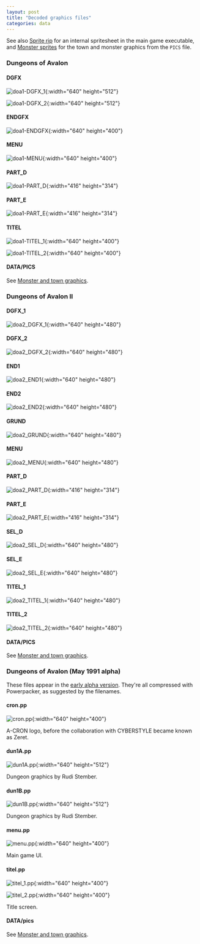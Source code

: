 ```yaml
---
layout: post
title: "Decoded graphics files"
categories: data
---
```


See also [Sprite rip](../data/sprite-rip.html) for an internal spritesheet in the
main game executable, and
[Monster sprites](../data/monster-sprites.html) for the town and monster graphics
from the `PICS` file.

### Dungeons of Avalon

#### DGFX

![doa1-DGFX_1](../images/doa1-DGFX_1.png "DGFX_1"){:width="640" height="512"}

![doa1-DGFX_2](../images/doa1-DGFX_2.png "DGFX_2"){:width="640" height="512"}

#### ENDGFX

![doa1-ENDGFX](../images/doa1-ENDGFX.png "ENDGFX"){:width="640" height="400"}

#### MENU

![doa1-MENU](../images/doa1-MENU.png "MENU"){:width="640" height="400"}

#### PART_D

![doa1-PART_D](../images/doa1-PART_D.png "PART_D"){:width="416" height="314"}

#### PART_E

![doa1-PART_E](../images/doa1-PART_E.png "PART_E"){:width="416" height="314"}

#### TITEL

![doa1-TITEL_1](../images/doa1-TITEL_1.png "TITEL_1"){:width="640" height="400"}

![doa1-TITEL_2](../images/doa1-TITEL_2.png "TITEL_2"){:width="640" height="400"}

#### DATA/PICS

See [Monster and town graphics](../data/monster-sprites.html).

### Dungeons of Avalon II

#### DGFX_1

![doa2_DGFX_1](../images/doa2_DGFX_1.png "DGFX_1"){:width="640" height="480"}

#### DGFX_2

![doa2_DGFX_2](../images/doa2_DGFX_2.png "DGFX_2"){:width="640" height="480"}

#### END1

![doa2_END1](../images/doa2_END1.png "END1"){:width="640" height="480"}

#### END2

![doa2_END2](../images/doa2_END2.png "END2"){:width="640" height="480"}

#### GRUND

![doa2_GRUND](../images/doa2_GRUND.png "GRUND"){:width="640" height="480"}

#### MENU

![doa2_MENU](../images/doa2_MENU.png "MENU"){:width="640" height="480"}

#### PART_D

![doa2_PART_D](../images/doa2_PART_D.png "PART_D"){:width="416" height="314"}

#### PART_E

![doa2_PART_E](../images/doa2_PART_E.png "PART_E"){:width="416" height="314"}

#### SEL_D

![doa2_SEL_D](../images/doa2_SEL_D.png "SEL_D"){:width="640" height="480"}

#### SEL_E

![doa2_SEL_E](../images/doa2_SEL_E.png "SEL_E"){:width="640" height="480"}

#### TITEL_1

![doa2_TITEL_1](../images/doa2_TITEL_1.png "TITEL_1"){:width="640" height="480"}

#### TITEL_2

![doa2_TITEL_2](../images/doa2_TITEL_2.png "TITEL_2"){:width="640" height="480"}

#### DATA/PICS

See [Monster and town graphics](../data/monster-sprites.html).

### Dungeons of Avalon (May 1991 alpha)

These files appear in the
[early alpha version](../secrets/early-alpha-version.html).
They're all compressed with Powerpacker, as suggested by the filenames.

#### cron.pp

![cron.pp](../images/doa-alpha-cron.png "cron.pp"){:width="640" height="400"}

A-CRON logo, before the collaboration with CYBERSTYLE became known as Zeret.

#### dun1A.pp

![dun1A.pp](../images/doa-alpha-dun1A.png "dun1A.pp"){:width="640" height="512"}

Dungeon graphics by Rudi Stember.

#### dun1B.pp

![dun1B.pp](../images/doa-alpha-dun1B.png "dun1B.pp"){:width="640" height="512"}

Dungeon graphics by Rudi Stember.

#### menu.pp

![menu.pp](../images/doa-alpha-menu.png "menu.pp"){:width="640" height="400"}

Main game UI.

#### titel.pp

![titel_1.pp](../images/doa-alpha-titel_1.png "titel_1.pp"){:width="640" height="400"}

![titel_2.pp](../images/doa-alpha-titel_2.png "titel_2.pp"){:width="640" height="400"}

Title screen.

#### DATA/pics

See [Monster and town graphics](../data/monster-sprites.html).
